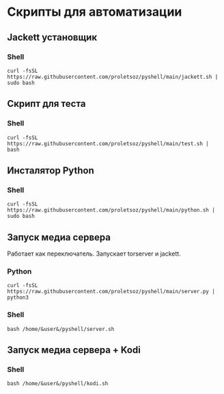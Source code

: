 # Cкрипты для автоматизации
## Jackett установщик
### Shell
```curl -fsSL https://raw.githubusercontent.com/proletsoz/pyshell/main/jackett.sh | sudo bash```
## Скрипт для теста
### Shell
```curl -fsSL https://raw.githubusercontent.com/proletsoz/pyshell/main/test.sh | bash```
## Инсталятор Python
### Shell
```curl -fsSL https://raw.githubusercontent.com/proletsoz/pyshell/main/python.sh | sudo bash```
## Запуск медиа сервера
Работает как переключатель. Запускает torserver и jackett.
### Python
```curl -fsSL https://raw.githubusercontent.com/proletsoz/pyshell/main/server.py | python3```
### Shell
```bash /home/&user&/pyshell/server.sh```
## Запуск медиа сервера + Kodi
### Shell
```bash /home/&user&/pyshell/kodi.sh```




